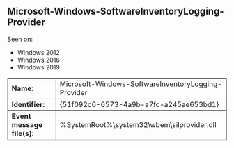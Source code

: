 ## Microsoft-Windows-SoftwareInventoryLogging-Provider

Seen on:
* Windows 2012
* Windows 2016
* Windows 2019

<table border="1" class="docutils">
  <tbody>
    <tr>
      <td><b>Name:</b></td>
      <td>Microsoft-Windows-SoftwareInventoryLogging-Provider</td>
    </tr>
    <tr>
      <td><b>Identifier:</b></td>
      <td>{51f092c6-6573-4a9b-a7fc-a245ae653bd1}</td>
    </tr>
    <tr>
      <td><b>Event message file(s):</b></td>
      <td>%SystemRoot%\system32\wbem\silprovider.dll</td>
    </tr>
  </tbody>
</table>

&nbsp;

